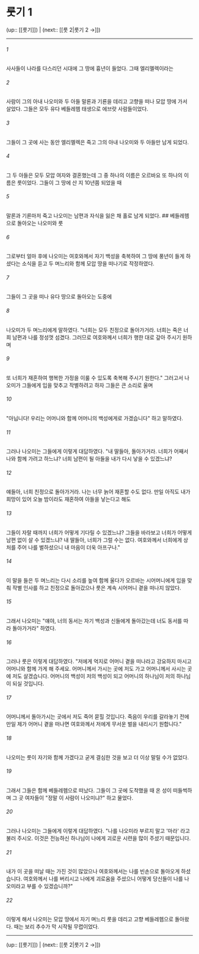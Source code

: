 # 룻기 1

(up:: [[룻기]]) | (next:: [[룻 2|룻기 2 →]])

***




###### 1 

사사들이 나라를 다스리던 시대에 그 땅에 흉년이 들었다. 그때 엘리멜렉이라는 



###### 2 

사람이 그의 아내 나오미와 두 아들 말론과 기룐을 데리고 고향을 떠나 모압 땅에 가서 살았다. 그들은 모두 유다 베들레헴 태생으로 에브랏 사람들이었다. 



###### 3 

그들이 그 곳에 사는 동안 엘리멜렉은 죽고 그의 아내 나오미와 두 아들만 남게 되었다. 



###### 4 

그 두 아들은 모두 모압 여자와 결혼했는데 그 중 하나의 이름은 오르바요 또 하나의 이름은 룻이었다. 그들이 그 땅에 산 지 10년쯤 되었을 때 



###### 5 

말론과 기룐마저 죽고 나오미는 남편과 자식을 잃은 채 홀로 남게 되었다. ## 베들레헴으로 돌아오는 나오미와 룻 



###### 6 

그로부터 얼마 후에 나오미는 여호와께서 자기 백성을 축복하여 그 땅에 풍년이 들게 하셨다는 소식을 듣고 두 며느리와 함께 모압 땅을 떠나기로 작정하였다. 



###### 7 

그들이 그 곳을 떠나 유다 땅으로 돌아오는 도중에 



###### 8 

나오미가 두 며느리에게 말하였다. "너희는 모두 친정으로 돌아가거라. 너희는 죽은 너희 남편과 나를 정성껏 섬겼다. 그러므로 여호와께서 너희가 행한 대로 갚아 주시기 원하며 



###### 9 

또 너희가 재혼하여 행복한 가정을 이룰 수 있도록 축복해 주시기 원한다." 그러고서 나오미가 그들에게 입을 맞추고 작별하려고 하자 그들은 큰 소리로 울며 



###### 10 

"아닙니다! 우리는 어머니와 함께 어머니의 백성에게로 가겠습니다" 하고 말하였다. 



###### 11 

그러나 나오미는 그들에게 이렇게 대답하였다. "내 딸들아, 돌아가거라. 너희가 어째서 나와 함께 가려고 하느냐? 너희 남편이 될 아들을 내가 다시 낳을 수 있겠느냐? 



###### 12 

얘들아, 너희 친정으로 돌아가거라. 나는 너무 늙어 재혼할 수도 없다. 만일 아직도 내가 희망이 있어 오늘 밤이라도 재혼하여 아들을 낳는다고 해도 



###### 13 

그들이 자랄 때까지 너희가 어떻게 기다릴 수 있겠느냐? 그들을 바라보고 너희가 어떻게 남편 없이 살 수 있겠느냐? 내 딸들아, 너희가 그럴 수는 없다. 여호와께서 너희에게 상처를 주어 나를 벌하셨으니 내 마음이 더욱 아프구나." 



###### 14 

이 말을 들은 두 며느리는 다시 소리를 높여 함께 울다가 오르바는 시어머니에게 입을 맞춰 작별 인사를 하고 친정으로 돌아갔으나 룻은 계속 시어머니 곁을 떠나지 않았다. 



###### 15 

그래서 나오미는 "얘야, 너의 동서는 자기 백성과 신들에게 돌아갔는데 너도 동서를 따라 돌아가거라" 하였다. 



###### 16 

그러나 룻은 이렇게 대답하였다. "저에게 억지로 어머니 곁을 떠나라고 강요하지 마시고 어머니와 함께 가게 해 주세요. 어머니께서 가시는 곳에 저도 가고 어머니께서 사시는 곳에 저도 살겠습니다. 어머니의 백성이 저의 백성이 되고 어머니의 하나님이 저의 하나님이 되실 것입니다. 



###### 17 

어머니께서 돌아가시는 곳에서 저도 죽어 묻힐 것입니다. 죽음이 우리를 갈라놓기 전에 만일 제가 어머니 곁을 떠나면 여호와께서 저에게 무서운 벌을 내리시기 원합니다." 



###### 18 

나오미는 룻이 자기와 함께 가겠다고 굳게 결심한 것을 보고 더 이상 말릴 수가 없었다. 



###### 19 

그래서 그들은 함께 베들레헴으로 떠났다. 그들이 그 곳에 도착했을 때 온 성이 떠들썩하며 그 곳 여자들이 "정말 이 사람이 나오미냐?" 하고 물었다. 



###### 20 

그러나 나오미는 그들에게 이렇게 대답하였다. "나를 나오미라 부르지 말고 '마라' 라고 불러 주시오. 이것은 전능하신 하나님이 나에게 괴로운 시련을 많이 주셨기 때문입니다. 



###### 21 

내가 이 곳을 떠날 때는 가진 것이 많았으나 여호와께서는 나를 빈손으로 돌아오게 하셨습니다. 여호와께서 나를 버리시고 나에게 괴로움을 주셨으니 어떻게 당신들이 나를 나오미라고 부를 수 있겠습니까?" 



###### 22 

이렇게 해서 나오미는 모압 땅에서 자기 며느리 룻을 데리고 고향 베들레헴으로 돌아왔다. 때는 보리 추수가 막 시작될 무렵이었다.

***

(up:: [[룻기]]) | (next:: [[룻 2|룻기 2 →]])
